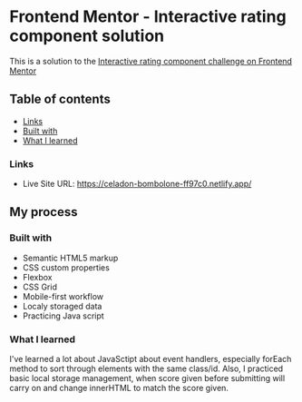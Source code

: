 # Frontend Mentor - Interactive rating component solution

This is a solution to the [Interactive rating component challenge on Frontend Mentor](https://www.frontendmentor.io/challenges/interactive-rating-component-koxpeBUmI)

## Table of contents

- [Links](#links)
- [Built with](#built-with)
- [What I learned](#what-i-learned)

### Links

- Live Site URL: https://celadon-bombolone-ff97c0.netlify.app/

## My process

### Built with

- Semantic HTML5 markup
- CSS custom properties
- Flexbox
- CSS Grid
- Mobile-first workflow
- Localy storaged data
- Practicing Java script

### What I learned

I've learned a lot about JavaSctipt about event handlers, especially forEach method to sort through elements with the same class/id. Also, I practiced basic local storage management, when score given before submitting will carry on and change innerHTML to match the score given.
